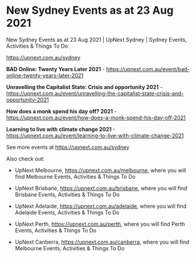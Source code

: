 # New Sydney Events as at 23 Aug 2021
New Sydney Events as at 23 Aug 2021 | UpNext Sydney | Sydney Events, Activities &amp; Things To Do

https://upnext.com.au/sydney


**BAD Online: Twenty Years Later 2021** - https://upnext.com.au/event/bad-online-twenty-years-later-2021

**Unravelling the Capitalist State: Crisis and opportunity 2021** - https://upnext.com.au/event/unravelling-the-capitalist-state-crisis-and-opportunity-2021

**How does a monk spend his day off? 2021** - https://upnext.com.au/event/how-does-a-monk-spend-his-day-off-2021

**Learning to live with climate change 2021** - https://upnext.com.au/event/learning-to-live-with-climate-change-2021



See more events at https://upnext.com.au/sydney


Also check out:

* UpNext Melbourne, https://upnext.com.au/melbourne, where you will find Melbourne Events, Activities & Things To Do

* UpNext Brisbane, https://upnext.com.au/brisbane, where you will find Brisbane Events, Activities & Things To Do

* UpNext Adelaide, https://upnext.com.au/adelaide, where you will find Adelaide Events, Activities & Things To Do

* UpNext Perth, https://upnext.com.au/perth, where you will find Perth Events, Activities & Things To Do

* UpNext Canberra, https://upnext.com.au/canberra, where you will find Melbourne Events, Activities & Things To Do